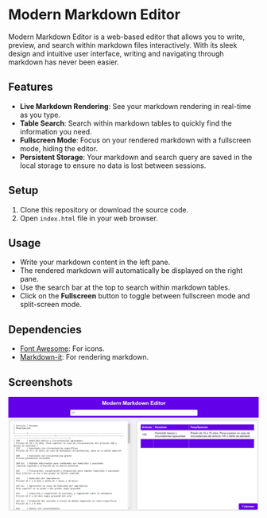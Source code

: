 # Modern Markdown Editor

Modern Markdown Editor is a web-based editor that allows you to write, preview, and search within markdown files interactively. With its sleek design and intuitive user interface, writing and navigating through markdown has never been easier.

## Features

- **Live Markdown Rendering**: See your markdown rendering in real-time as you type.
- **Table Search**: Search within markdown tables to quickly find the information you need.
- **Fullscreen Mode**: Focus on your rendered markdown with a fullscreen mode, hiding the editor.
- **Persistent Storage**: Your markdown and search query are saved in the local storage to ensure no data is lost between sessions.

## Setup

1. Clone this repository or download the source code.
2. Open `index.html` file in your web browser.

## Usage

- Write your markdown content in the left pane.
- The rendered markdown will automatically be displayed on the right pane.
- Use the search bar at the top to search within markdown tables.
- Click on the **Fullscreen** button to toggle between fullscreen mode and split-screen mode.

## Dependencies

- [Font Awesome](https://fontawesome.com/v6.0/icons): For icons.
- [Markdown-it](https://markdown-it.github.io/): For rendering markdown.

## Screenshots

![Pantalla Principal](images/PPAL.png)
